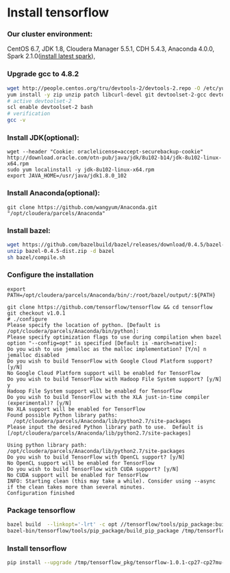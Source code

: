 # Install tensorflow

### Our cluster environment:

CentOS 6.7, JDK 1.8, Cloudera Manager 5.5.1, CDH 5.4.3, Anaconda 4.0.0, Spark 2.1.0([install latest spark](https://github.com/wangyum/cm_csds/tree/master/SPARK)),

### Upgrade gcc to 4.8.2
```bash
wget http://people.centos.org/tru/devtools-2/devtools-2.repo -O /etc/yum.repos.d/devtools-2.repo
yum install -y zip unzip patch libcurl-devel git devtoolset-2-gcc devtoolset-2-binutils devtoolset-2-gcc-c++
# active devtoolset-2
scl enable devtoolset-2 bash
# verification
gcc -v
```

### Install JDK(optional):
```
wget --header "Cookie: oraclelicense=accept-securebackup-cookie" http://download.oracle.com/otn-pub/java/jdk/8u102-b14/jdk-8u102-linux-x64.rpm
sudo yum localinstall -y jdk-8u102-linux-x64.rpm
export JAVA_HOME=/usr/java/jdk1.8.0_102
```

### Install Anaconda(optional):
```
git clone https://github.com/wangyum/Anaconda.git "/opt/cloudera/parcels/Anaconda"
```

### Install bazel:
```bash
wget https://github.com/bazelbuild/bazel/releases/download/0.4.5/bazel-0.4.5-dist.zip
unzip bazel-0.4.5-dist.zip -d bazel
sh bazel/compile.sh
```
### Configure the installation
```
export PATH=/opt/cloudera/parcels/Anaconda/bin/:/root/bazel/output/:${PATH}

git clone https://github.com/tensorflow/tensorflow && cd tensorflow
git checkout v1.0.1
# ./configure 
Please specify the location of python. [Default is /opt/cloudera/parcels/Anaconda/bin/python]: 
Please specify optimization flags to use during compilation when bazel option "--config=opt" is specified [Default is -march=native]: 
Do you wish to use jemalloc as the malloc implementation? [Y/n] n
jemalloc disabled
Do you wish to build TensorFlow with Google Cloud Platform support? [y/N] 
No Google Cloud Platform support will be enabled for TensorFlow
Do you wish to build TensorFlow with Hadoop File System support? [y/N] y
Hadoop File System support will be enabled for TensorFlow
Do you wish to build TensorFlow with the XLA just-in-time compiler (experimental)? [y/N] 
No XLA support will be enabled for TensorFlow
Found possible Python library paths:
  /opt/cloudera/parcels/Anaconda/lib/python2.7/site-packages
Please input the desired Python library path to use.  Default is [/opt/cloudera/parcels/Anaconda/lib/python2.7/site-packages]

Using python library path: /opt/cloudera/parcels/Anaconda/lib/python2.7/site-packages
Do you wish to build TensorFlow with OpenCL support? [y/N] 
No OpenCL support will be enabled for TensorFlow
Do you wish to build TensorFlow with CUDA support? [y/N] 
No CUDA support will be enabled for TensorFlow
INFO: Starting clean (this may take a while). Consider using --async if the clean takes more than several minutes.
Configuration finished
```

### Package tensorflow
```bash
bazel build  --linkopt='-lrt' -c opt //tensorflow/tools/pip_package:build_pip_package
bazel-bin/tensorflow/tools/pip_package/build_pip_package /tmp/tensorflow_pkg
```

### Install tensorflow
```bash
pip install --upgrade /tmp/tensorflow_pkg/tensorflow-1.0.1-cp27-cp27mu-linux_x86_64.whl
```
